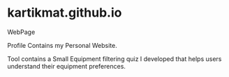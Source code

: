 # kartikmat.github.io
WebPage


Profile Contains my Personal Website.

Tool contains a Small Equipment filtering quiz I developed that helps users understand their equipment preferences.
